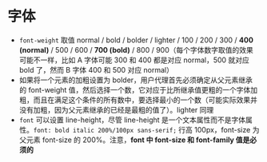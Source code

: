 # 字体

- `font-weight` 取值 normal / bold / bolder / lighter / 100 / 200 / 300 / **400 (normal)** / 500 / 600 / **700 (bold)** / 800 / 900（每个字体数字取值的效果可能不一样，比如 A 字体可能 300 和 400 都是对应 normal，500 就对应 bold 了，然而 B 字体 400 和 500 对应 normal）
- 如果将一个元素的加粗设置为 bolder，用户代理首先必须确定从父元素继承的 font-weight 值，然后选择一个数，它对应于比所继承值更粗的一个字体加粗，而且在满足这个条件的所有数中，要选择最小的一个数（可能实际效果并没有加粗，因为父元素继承的已经是最粗的值了）。lighter 同理
- `font` 可以设置 line-height，尽管 line-height 是一个文本属性而不是字体属性。`font: bold italic 200%/100px sans-serif;` 行高 100px，font-size 为父元素 font-size 的 200%。注意，**font 中 font-size 和 font-family 值是必须的**